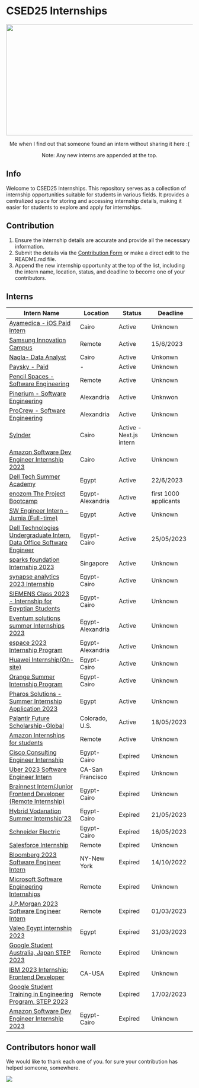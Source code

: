 # CSED25 Internships 
<p align="center">
  <img src="https://github.com/MostafaGalal1/CSED25_Internships/blob/main/GIFS/giphy%20(1).gif" width ="600" height="300"/>
</p>

<p align="center">
  Me when I find out that someone found an intern without sharing it here :(
</p>
<p align="center">
  Note: Any new interns are appended at the top.
</p>

## Info
Welcome to CSED25 Internships. This repository serves as a collection of internship opportunities suitable for students in various fields. It provides a centralized space for storing and accessing internship details, making it easier for students to explore and apply for internships.

## Contribution
1. Ensure the internship details are accurate and provide all the necessary information.
2. Submit the details via the [Contribution Form](https://docs.google.com/forms/d/e/1FAIpQLSd4RoZeTgh7bJ2fLb7HgJCombEjj1C4GJpUQKIFivW3ENlm_w/viewform?usp=sf_link) or make a direct edit to the README.md file.
3. Append the new internship opportunity at the top of the list, including the intern name, location, status, and deadline to become one of your contributors.


## Interns
| Intern Name | Location | Status | Deadline |
|------|----------|--------|----------|
|[Ayamedica - iOS Paid Intern](https://www.linkedin.com/posts/ayamedica_ayamedica-internship-iosdevelopment-activity-7073956506659938304-tvPJ?utm_source=share&utm_medium=member_desktop)| Cairo | Active | Unknown
|[Samsung Innovation Campus](https://docs.google.com/forms/d/e/1FAIpQLSeANCfkYwWPrFp9hbS3smRzdhfKh6TTjDL3hZ1KjBYwW6TV2w/viewform)| Remote | Active | 15/6/2023 |
|[Naqla- Data Analyst](https://naqla.zohorecruit.com/jobs/Careers/706650000001708700/Analyst-Internship)|Cairo| Active | Unkonwn |
|[Paysky - Paid](https://paysky.io/jobs/internships-across-functions/)| - | Active | Unknown |
|[Pencil Spaces - Software Engineering](https://form.jotform.com/231306275082551)| Remote | Active | Unknown |
|[Pinerium - Software Engineering](https://careers.pinerium.com/jobs/Internships/417943000007046017/Software-Developer-Internship?source=CareerSite)|Alexandria| Active | Unknwon |
|[ProCrew - Software Engineering](https://www.procrew.pro/job/internship-backend-web-developer-node-js-nest-js)| Alexandria | Active | Unknown |
|[Sylnder](https://jobs.lever.co/sylndr/d33f10ad-c614-4749-86ea-278d701955d0) | Cairo | Active - Next.js intern | Unknown |
|[Amazon Software Dev Engineer Internship 2023](https://www.amazon.jobs/en/jobs/2273947/2023-software-dev-engineer-internship)| Cairo | Active | Unknown
|[Dell Tech Summer Academy](https://www.linkedin.com/posts/fadynabilyacoub_students-delltech-mysummerwithdell-activity-7069666686722879488-VjJi/?utm_source=share&utm_medium=member_android)| Egypt | Active | 22/6/2023 |
|[enozom The Project Bootcamp](https://enozom.com/theproject)| Egypt-Alexandria | Active | first 1000 applicants |
|[SW Engineer Intern - Jumia (Full-time)](https://boards.eu.greenhouse.io/jumia/jobs/4136290101?gh_src=9e802862teu) | Egypt | Active | Unknown |
|[Dell Technologies Undergraduate Intern, Data Office Software Engineer](https://www.linkedin.com/jobs/view/3597326145) | Egypt-Cairo | Active | 25/05/2023 |
|[sparks foundation Internship 2023](https://internship.thesparksfoundation.info/#steps-to-apply) | Singapore | Active | Unknown |
|[synapse analytics 2023 Internship](https://synapseanalytics.recruitee.com/) | Egypt-Cairo | Active | Unknown |
|[SIEMENS Class 2023 - Internship for Egyptian Students](https://jobs.siemens.com/careers/job?domain=siemens.com&query=368362&pid=563156115792815&sort_by=relevance&triggerGoButton=true&fbclid=IwAR1FSbR6_LWv3_Po8l9ZEfc2vgVIHLT9-Vs5zSntLly8vx7JIazXMsGbpsA) | Egypt-Cairo | Active | Unknown |
|[Eventum solutions summer Internships 2023](http://eventumsolutions.com/careers/) | Egypt-Alexandria | Active | Unknown |
|[espace 2023 Internship Program](https://espace.com.eg/blog/announcing-espace-2023-internship-program/) | Egypt-Alexandria | Active | Unknown |
|[Huawei Internship(On-site)](https://www.linkedin.com/jobs/view/3599924000/) | Egypt-Cairo | Active | Unknown |
|[Orange Summer Internship Program](https://msurvey.orange.com/summerinternshipprogram?fbclid=IwAR2g-Dd12rpmZ9-_Icc6obEJkqaTcrIgljTIY5lsVQpU-0DiGpml31cfOp0) | Egypt-Cairo | Active | Unknown |
|[Pharos Solutions - Summer Internship Application 2023](https://docs.google.com/forms/d/e/1FAIpQLScC8eCAkJVoz_0pON1m80isN23XO4WDRWQHOFK_M90Ylzm_lQ/viewform)| Egypt | Active | Unknown |)|
|[Palantir Future Scholarship-Global](https://jobs.lever.co/palantir/78f811f6-82c7-4193-b0db-515697fac233)| Colorado, U.S. | Active | 18/05/2023 |
|[Amazon Internships for students](https://amazon.jobs/en/teams/internships-for-students?offset=0&result_limit=10&sort=relevant&category%5B%5D=software-development&distanceType=Mi&radius=24km&latitude=&longitude=&loc_group_id=&loc_query=&base_query=&city=&country=&region=&county=&query_options=&) | Remote | Active | Unknown | 
|[Cisco Consulting Engineer Internship](https://jobs.cisco.com/jobs/ProjectDetail/Internship-Consulting-Engineer-Egypt-Start-March-2023/1385857?source=LinkedIn) | Egypt-Cairo | Expired | Unknown |
|[Uber 2023 Software Engineer Intern](https://university-uber.icims.com/jobs/116847/job?mobile=false&width=1030&height=500&bga=true&needsRedirect=false&jan1offset=120&jun1offset=180) |  CA-San Francisco | Expired | Unknown |
|[Brainnest Intern/Junior Frontend Developer (Remote Internship)](https://jobs.lever.co/brainnest/20beac1d-6131-4022-831c-12132b6b79e9/apply?lever-source=LinkedIn) | Egypt-Cairo | Expired | Unknown |
|[Hybrid Vodanation Summer Internship'23](https://forms.office.com/Pages/ResponsePage.aspx?id=x07VKCEiF0essH-MNzWQSCuwCGZ3eclAmz5uwPwlAn1UM0ZHSzZBWFMzSVMwQ1JSR1VCMjVLVlQwRy4u) | Egypt-Cairo | Expired | 21/05/2023 |
|[Schneider Electric](https://careers.se.com/global/jobs/008G62?lang=en-us&iis=Job%20Board&iisn=linkedin&src=linkedin) | Egypt-Cairo | Expired | 16/05/2023 |
|[Salesforce Internship](https://salesforce.wd1.myworkdayjobs.com/en-US/Futureforce_Internships/details/Summer-2023-Intern---Software-Engineer--Business-Technology--IT-_JR162559?q=software+engineer&d=cta-summer-view-sjb-1&jobFamilyGroup=8db2f0ed342347eb8bac553488d8d12e) | Remote | Expired | Unknown |
|[Bloomberg 2023 Software Engineer Intern](https://careers.bloomberg.com/job/detail/106002) | NY-New York | Expired | 14/10/2022 |
|[Microsoft Software Engineering Internships](https://careers.microsoft.com/students/us/en/c/engineering-jobs?from=20&s=1) | Remote | Expired | Unknown |
|[J.P.Morgan 2023 Software Engineer Intern](https://careers.jpmorgan.com/global/en/students/programs/software-engineer-summer#careers-section7) | Remote | Expired | 01/03/2023 |
|[Valeo Egypt internship 2023](https://forms.gle/kquuMAxxftR4LbGCA) | Egypt | Expired | 31/03/2023 |
|[Google Student Australia, Japan STEP 2023](https://careers.google.com/jobs/results/72473548246917830-student-training-in-engineering-program-step-2023/) | Remote | Expired | Unknown |
|[IBM 2023 Internship: Frontend Developer](https://careers.ibm.com/job/17897292/2023-internship-frontend-developer-san-jose-ca/?codes=IBM_CareerWebSite) | CA-USA | Expired | Unknown |
|[Google Student Training in Engineering Program, STEP 2023](https://careers.google.com/jobs/results/?employment_type=INTERN&jex=ENTRY_LEVEL&q=STEP) | Remote | Expired | 17/02/2023 |
|[Amazon Software Dev Engineer Internship 2023](https://www.amazon.jobs/en/jobs/2273947/2023-software-dev-engineer-internship?cmpid=SPLICX0248M&fbclid=IwAR28QWm3nVOM06h-OzPinG_LYMtsC0wt6gC-507mvyE-JweBf_JuJnOeSk4&ss=paid&utm_campaign=cxro&utm_content=job_posting&utm_medium=social_media&utm_source=linkedin.com) | Egypt-Cairo | Expired | Unknown |

## Contributors honor wall
We would like to thank each one of you. for sure your contribution has helped someone, somewhere.

<a href="https://github.com/MostafaGalal1/CSED25_Internships/graphs/contributors">
  <img src="https://contrib.rocks/image?repo=MostafaGalal1/CSED25_Internships&anon=1&columns=24" />
</a>

